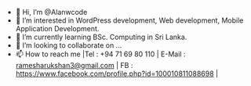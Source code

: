 - 👋 Hi, I’m @Alanwcode
- 👀 I’m interested in WordPress development, Web development, Mobile Application Development.
- 🌱 I’m currently learning BSc. Computing in Sri Lanka.
- 💞️ I’m looking to collaborate on ...
- 📫 How to reach me |Tel : +94 71 69 80 110 | E-Mail : ramesharukshan3@gmail.com | FB : https://www.facebook.com/profile.php?id=100010811088698 |

<!---
Alanwcode/Alanwcode is a ✨ special ✨ repository because its `README.md` (this file) appears on your GitHub profile.
You can click the Preview link to take a look at your changes.
--->
